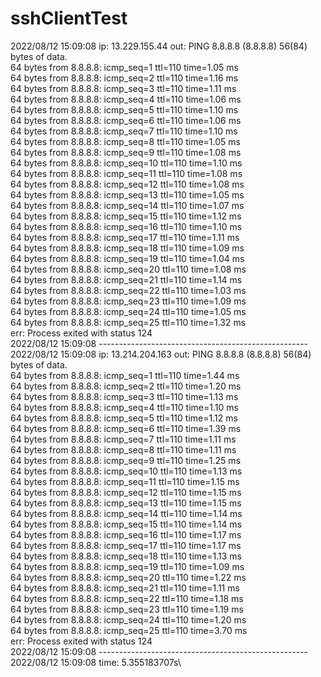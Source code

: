 # sshClientTest

2022/08/12 15:09:08 ip: 13.229.155.44 out: PING 8.8.8.8 (8.8.8.8) 56(84) bytes of data.\
64 bytes from 8.8.8.8: icmp_seq=1 ttl=110 time=1.05 ms\
64 bytes from 8.8.8.8: icmp_seq=2 ttl=110 time=1.16 ms\
64 bytes from 8.8.8.8: icmp_seq=3 ttl=110 time=1.11 ms\
64 bytes from 8.8.8.8: icmp_seq=4 ttl=110 time=1.06 ms\
64 bytes from 8.8.8.8: icmp_seq=5 ttl=110 time=1.10 ms\
64 bytes from 8.8.8.8: icmp_seq=6 ttl=110 time=1.06 ms\
64 bytes from 8.8.8.8: icmp_seq=7 ttl=110 time=1.10 ms\
64 bytes from 8.8.8.8: icmp_seq=8 ttl=110 time=1.05 ms\
64 bytes from 8.8.8.8: icmp_seq=9 ttl=110 time=1.08 ms\
64 bytes from 8.8.8.8: icmp_seq=10 ttl=110 time=1.10 ms\
64 bytes from 8.8.8.8: icmp_seq=11 ttl=110 time=1.08 ms\
64 bytes from 8.8.8.8: icmp_seq=12 ttl=110 time=1.08 ms\
64 bytes from 8.8.8.8: icmp_seq=13 ttl=110 time=1.05 ms\
64 bytes from 8.8.8.8: icmp_seq=14 ttl=110 time=1.07 ms\
64 bytes from 8.8.8.8: icmp_seq=15 ttl=110 time=1.12 ms\
64 bytes from 8.8.8.8: icmp_seq=16 ttl=110 time=1.10 ms\
64 bytes from 8.8.8.8: icmp_seq=17 ttl=110 time=1.11 ms\
64 bytes from 8.8.8.8: icmp_seq=18 ttl=110 time=1.09 ms\
64 bytes from 8.8.8.8: icmp_seq=19 ttl=110 time=1.04 ms\
64 bytes from 8.8.8.8: icmp_seq=20 ttl=110 time=1.08 ms\
64 bytes from 8.8.8.8: icmp_seq=21 ttl=110 time=1.14 ms\
64 bytes from 8.8.8.8: icmp_seq=22 ttl=110 time=1.03 ms\
64 bytes from 8.8.8.8: icmp_seq=23 ttl=110 time=1.09 ms\
64 bytes from 8.8.8.8: icmp_seq=24 ttl=110 time=1.05 ms\
64 bytes from 8.8.8.8: icmp_seq=25 ttl=110 time=1.32 ms\
 err: Process exited with status 124\
2022/08/12 15:09:08 ----------------------------------------------------\
2022/08/12 15:09:08 ip: 13.214.204.163 out: PING 8.8.8.8 (8.8.8.8) 56(84) bytes of data.\
64 bytes from 8.8.8.8: icmp_seq=1 ttl=110 time=1.44 ms\
64 bytes from 8.8.8.8: icmp_seq=2 ttl=110 time=1.20 ms\
64 bytes from 8.8.8.8: icmp_seq=3 ttl=110 time=1.13 ms\
64 bytes from 8.8.8.8: icmp_seq=4 ttl=110 time=1.10 ms\
64 bytes from 8.8.8.8: icmp_seq=5 ttl=110 time=1.12 ms\
64 bytes from 8.8.8.8: icmp_seq=6 ttl=110 time=1.39 ms\
64 bytes from 8.8.8.8: icmp_seq=7 ttl=110 time=1.11 ms\
64 bytes from 8.8.8.8: icmp_seq=8 ttl=110 time=1.11 ms\
64 bytes from 8.8.8.8: icmp_seq=9 ttl=110 time=1.25 ms\
64 bytes from 8.8.8.8: icmp_seq=10 ttl=110 time=1.13 ms\
64 bytes from 8.8.8.8: icmp_seq=11 ttl=110 time=1.15 ms\
64 bytes from 8.8.8.8: icmp_seq=12 ttl=110 time=1.15 ms\
64 bytes from 8.8.8.8: icmp_seq=13 ttl=110 time=1.15 ms\
64 bytes from 8.8.8.8: icmp_seq=14 ttl=110 time=1.14 ms\
64 bytes from 8.8.8.8: icmp_seq=15 ttl=110 time=1.14 ms\
64 bytes from 8.8.8.8: icmp_seq=16 ttl=110 time=1.17 ms\
64 bytes from 8.8.8.8: icmp_seq=17 ttl=110 time=1.17 ms\
64 bytes from 8.8.8.8: icmp_seq=18 ttl=110 time=1.13 ms\
64 bytes from 8.8.8.8: icmp_seq=19 ttl=110 time=1.09 ms\
64 bytes from 8.8.8.8: icmp_seq=20 ttl=110 time=1.22 ms\
64 bytes from 8.8.8.8: icmp_seq=21 ttl=110 time=1.11 ms\
64 bytes from 8.8.8.8: icmp_seq=22 ttl=110 time=1.18 ms\
64 bytes from 8.8.8.8: icmp_seq=23 ttl=110 time=1.19 ms\
64 bytes from 8.8.8.8: icmp_seq=24 ttl=110 time=1.20 ms\
64 bytes from 8.8.8.8: icmp_seq=25 ttl=110 time=3.70 ms\
 err: Process exited with status 124\
2022/08/12 15:09:08 ----------------------------------------------------\
2022/08/12 15:09:08 time: 5.355183707s\